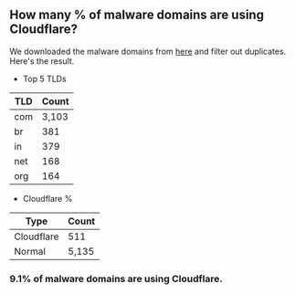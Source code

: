 ## How many % of malware domains are using Cloudflare?


We downloaded the malware domains from [here](https://urlhaus.abuse.ch) and filter out duplicates.
Here's the result.


[//]: # (start replacement)


- Top 5 TLDs

| TLD | Count |
| --- | --- |
| com | 3,103 |
| br | 381 |
| in | 379 |
| net | 168 |
| org | 164 |


- Cloudflare %

| Type | Count |
| --- | --- |
| Cloudflare | 511 |
| Normal | 5,135 |


### 9.1% of malware domains are using Cloudflare.